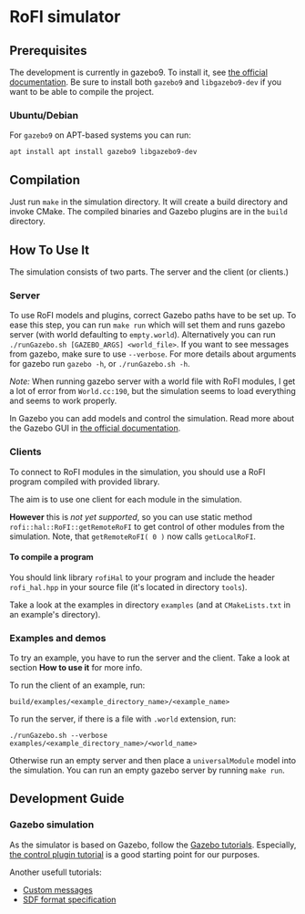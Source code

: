 # RoFI simulator

## Prerequisites

The development is currently in gazebo9. To install it, see
[the official documentation](http://gazebosim.org/tutorials?cat=install).
Be sure to install both `gazebo9` and `libgazebo9-dev` if you want to be able to
compile the project.

### Ubuntu/Debian
For `gazebo9` on APT-based systems you can run:

```
apt install apt install gazebo9 libgazebo9-dev
```

## Compilation

Just run `make` in the simulation directory. It will create a build directory
and invoke CMake. The compiled binaries and Gazebo plugins are in the `build`
directory.

## How To Use It

The simulation consists of two parts. The server and the client (or clients.)

### Server

To use RoFI models and plugins, correct Gazebo paths have to be set up.
To ease this step, you can run `make run` which will set them
and runs gazebo server (with world defaulting to `empty.world`).
Alternatively you can run `./runGazebo.sh [GAZEBO_ARGS] <world_file>`.
If you want to see messages from gazebo, make sure to use `--verbose`.
For more details about arguments for gazebo run `gazebo -h`,
or `./runGazebo.sh -h`.

_Note:_ When running gazebo server with a world file with RoFI modules,
I get a lot of error from `World.cc:190`,
but the simulation seems to load everything and seems to work properly.

In Gazebo you can add models and control the simulation. Read more about the
Gazebo GUI in [the official
documentation](http://gazebosim.org/tutorials?tut=guided_b2&cat=).

### Clients

To connect to RoFI modules in the simulation, you should use a RoFI program
compiled with provided library.

The aim is to use one client for each module in the simulation.

**However** this is _not yet supported_, so you can use static method
`rofi::hal::RoFI::getRemoteRoFI` to get control of other modules from
the simulation. Note, that `getRemoteRoFI( 0 )` now calls `getLocalRoFI`.

#### To compile a program

You should link library `rofiHal` to your program and include the header
`rofi_hal.hpp` in your source file (it's located in directory `tools`).

Take a look at the examples in directory `examples` (and at `CMakeLists.txt`
in an example's directory).

### Examples and demos

To try an example, you have to run the server and the client.
Take a look at section **How to use it** for more info.

To run the client of an example, run:

```
build/examples/<example_directory_name>/<example_name>
```

To run the server, if there is a file with `.world` extension, run:

```
./runGazebo.sh --verbose examples/<example_directory_name>/<world_name>
```

Otherwise run an empty server and then place a `universalModule` model into
the simulation. You can run an empty gazebo server by running `make run`.


## Development Guide

### Gazebo simulation

As the simulator is based on Gazebo, follow the [Gazebo
tutorials](http://gazebosim.org/tutorials). Especially, [the control plugin
tutorial](http://gazebosim.org/tutorials?tut=guided_i5) is a good starting point
for our purposes.

Another usefull tutorials:
- [Custom messages](http://gazebosim.org/tutorials?tut=custom_messages&cat=transport)
- [SDF format specification](http://sdformat.org/spec)
